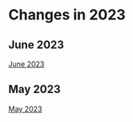 # Changes in 2023

## June 2023

[June 2023](./june-2023.md ':include')

## May 2023

[May 2023](./may-2023.md ':include')
